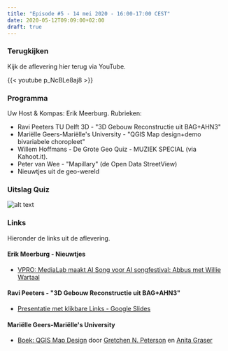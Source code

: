 ```yaml
---
title: "Episode #5 - 14 mei 2020 - 16:00-17:00 CEST"
date: 2020-05-12T09:09:00+02:00
draft: true
---
```


### Terugkijken
Kijk de aflevering hier terug via YouTube.

{{< youtube p_NcBLe8aj8 >}}

### Programma

Uw Host & Kompas: Erik Meerburg. Rubrieken:

* Ravi Peeters TU Delft 3D - "3D Gebouw Reconstructie uit BAG+AHN3"
* Mariëlle Geers-Mariëlle's University - "QGIS Map design+demo bivariabele choropleet"
* Willem Hoffmans - De Grote Geo Quiz - MUZIEK SPECIAL (via Kahoot.it).
* Peter van Wee - "Mapillary" (de Open Data StreetView)
* Nieuwtjes uit de geo-wereld

### Uitslag Quiz

![alt text](/images/episode-0005/uitslag-quiz.png "Uitslag van De Grote Geo Quiz")

### Links

Hieronder de links uit de aflevering.

#### Erik Meerburg - Nieuwtjes

* [VPRO: MediaLab maakt AI Song voor AI songfestival: Abbus met Willie Wartaal](https://www.vpro.nl/medialab/projecten/overzicht/Abbus-videoclip.html)

#### Ravi Peeters - "3D Gebouw Reconstructie uit BAG+AHN3"

* [Presentatie met klikbare Links - Google Slides](https://docs.google.com/presentation/d/1r82mDnktcaiRL7sOq7HbEf7O7uBhUSIY358VD862Y34)

#### Mariëlle Geers-Mariëlle's University

* [Boek: QGIS Map Design](https://locatepress.com/qmd) door [Gretchen N. Peterson](https://www.gretchenpeterson.com/) en [Anita Graser](https://anitagraser.com/)

